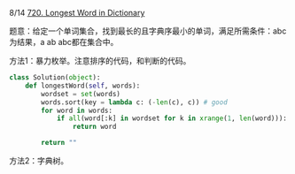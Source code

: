8/14 [720. Longest Word in Dictionary](https://leetcode.com/problems/longest-word-in-dictionary/description/)

题意：给定一个单词集合，找到最长的且字典序最小的单词，满足所需条件：abc为结果，a ab abc都在集合中。

方法1：暴力枚举。注意排序的代码，和判断的代码。

```python
class Solution(object):
    def longestWord(self, words):
        wordset = set(words)
        words.sort(key = lambda c: (-len(c), c)) # good
        for word in words:
            if all(word[:k] in wordset for k in xrange(1, len(word))): # good
                return word

        return ""
```

方法2：字典树。